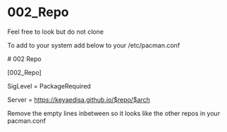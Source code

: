 # 002_Repo
Feel free to look but do not clone


To add to your system add below to your /etc/pacman.conf

\# 002 Repo

[002_Repo]

SigLevel = PackageRequired

Server = https://keyaedisa.github.io/$repo/$arch

Remove the empty lines inbetween so it looks like the other repos in your pacman.conf
